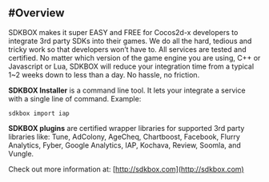 #Overview
---
SDKBOX makes it super EASY and FREE for Cocos2d-x developers to integrate 3rd party SDKs into their games. We do all the hard, tedious and tricky work so that developers won’t have to. All services are tested and certified. No matter which version of the game engine you are using, C++ or Javascript or Lua, SDKBOX will reduce your integration time from a typical 1~2 weeks down to less than a day. No hassle, no friction.


__SDKBOX Installer__ is a command line tool. It lets your integrate a service with a single line of command. Example:
```
sdkbox import iap
```

__SDKBOX plugins__ are certified wrapper libraries for supported 3rd party libraries like: Tune, AdColony, AgeCheq, Chartboost, Facebook, Flurry Analytics, Fyber, Google Analytics, IAP, Kochava, Review, Soomla, and Vungle.


Check out more information at: [http://sdkbox.com](http://sdkbox.com)
